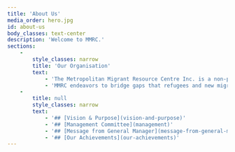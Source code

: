 ```yaml
---
title: 'About Us'
media_order: hero.jpg
id: about-us
body_classes: text-center
description: 'Welcome to MMRC.'
sections:
    -
        style_classes: narrow
        title: 'Our Organisation'
        text:
            - 'The Metropolitan Migrant Resource Centre Inc. is a non-profit community organisation based in Mirrabooka which provides services across the metropolitan area. We receive funding from a range of state and commonwealth government agencies and our management committee is drawn from Centre members and the CaLD communities who we serve.'
            - 'MMRC endeavors to bridge gaps that refugees and new migrants encounter during their settlement in Australia.  With a dedicated team, from a variety of ethnic backgrounds, we support our clients as they face a variety of settlement challenges and work with them to create a sense of community and acceptance.'
    -
        title: null
        style_classes: narrow
        text:
            - '## [Vision & Purpose](vision-and-purpose)'
            - '## [Management Committee](management)'
            - '## [Message from General Manager](message-from-general-manager)'
            - '## [Our Achievements](our-achievements)'
---
```


